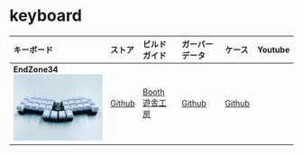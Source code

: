 # keyboard

|キーボード|ストア|ビルドガイド|ガーバーデータ|ケース|Youtube|
|:---|:---|:---|:---|:---|:---|
|**EndZone34**<br><img src = "https://github.com/takashicompany/endzone34/raw/master/images/13.jpg?raw=true" width = "300px" />|[Github](https://github.com/takashicompany/endzone34)|[Booth](https://takashicompany.booth.pm/items/3169572)<br>[遊舎工房](https://shop.yushakobo.jp/products/2992)|[Github](https://github.com/takashicompany/endzone34/tree/master/gerber)|[Github](https://github.com/takashicompany/endzone34/tree/master/case)||
